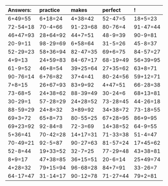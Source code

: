 | Answers: | practice | makes | perfect | ! |
| :--- | :--- | :--- | :--- | :--- |
| 6+49=55 | 6+18=24 | 4+38=42 | 52-47=5 | 18+5=23 | 
| 72-54=18 | 70-4=66 | 91-23=68 | 80-76=4 | 91-47=44 | 
| 46+47=93 | 28+64=92 | 44+7=51 | 48-9=39 | 90-9=81 | 
| 20-9=11 | 98-29=69 | 6+58=64 | 31-5=26 | 45-8=37 | 
| 52-29=23 | 58+36=94 | 82-47=35 | 69+6=75 | 84-57=27 | 
| 4+9=13 | 24+59=83 | 84-67=17 | 68-19=49 | 56+39=95 | 
| 61-9=52 | 46+8=54 | 39+25=64 | 27+35=62 | 63+8=71 | 
| 90-76=14 | 6+76=82 | 37+4=41 | 80-24=56 | 59+12=71 | 
| 7+8=15 | 26+67=93 | 83+9=92 | 4+47=51 | 66-28=38 | 
| 73-68=5 | 24+38=62 | 88-39=49 | 30-24=6 | 68+13=81 | 
| 30-29=1 | 57-28=29 | 24+28=52 | 73-28=45 | 44-26=18 | 
| 88-59=29 | 24+8=32 | 3+89=92 | 34+38=72 | 73-18=55 | 
| 69+3=72 | 65+8=73 | 80-55=25 | 67+28=95 | 86+9=95 | 
| 69+23=92 | 92-84=8 | 72-3=69 | 14+38=52 | 64-9=55 | 
| 5+36=41 | 70-42=28 | 14+17=31 | 71-33=38 | 51-4=47 | 
| 70-49=21 | 92-5=87 | 90-27=63 | 81-57=24 | 17+45=62 | 
| 52-8=44 | 19+33=52 | 32-7=25 | 77-29=48 | 43+38=81 | 
| 8+9=17 | 47+38=85 | 36+15=51 | 20-6=14 | 25+49=74 | 
| 4+28=32 | 79+15=94 | 96-68=28 | 84+7=91 | 33-26=7 | 
| 64-17=47 | 31-14=17 | 90-12=78 | 71-27=44 | 79+2=81 | 

